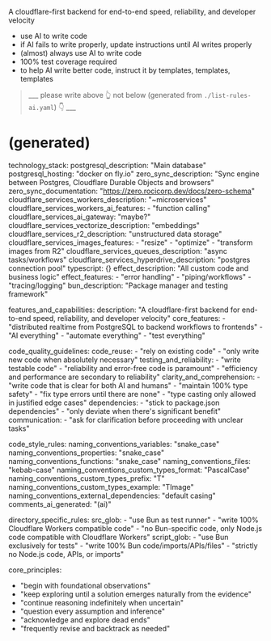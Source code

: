 A cloudflare-first backend for end-to-end speed, reliability, and developer velocity

- use AI to write code
- if AI fails to write properly, update instructions until AI writes properly
- (almost) always use AI to write code
- 100% test coverage required
- to help AI write better code, instruct it by templates, templates, templates

> ___ please write above 👆 not below (generated from `./list-rules-ai.yaml`) 👇 ___

# (generated)

technology_stack:
  postgresql_description: "Main database"
  postgresql_hosting: "docker on fly.io"
  zero_sync_description: "Sync engine between Postgres, Cloudflare Durable Objects and browsers"
  zero_sync_documentation: "https://zero.rocicorp.dev/docs/zero-schema"
  cloudflare_services_workers_description: "~microservices"
  cloudflare_services_workers_ai_features:
    - "function calling"
  cloudflare_services_ai_gateway: "maybe?"
  cloudflare_services_vectorize_description: "embeddings"
  cloudflare_services_r2_description: "unstructured data storage"
  cloudflare_services_images_features:
    - "resize"
    - "optimize"
    - "transform images from R2"
  cloudflare_services_queues_description: "async tasks/workflows"
  cloudflare_services_hyperdrive_description: "postgres connection pool"
  typescript: {}
  effect_description: "All custom code and business logic"
  effect_features:
    - "error handling"
    - "piping/workflows"
    - "tracing/logging"
  bun_description: "Package manager and testing framework"

features_and_capabilities:
  description: "A cloudflare-first backend for end-to-end speed, reliability, and developer velocity"
  core_features:
    - "distributed realtime from PostgreSQL to backend workflows to frontends"
    - "AI everything"
    - "automate everything"
    - "test everything"

code_quality_guidelines:
  code_reuse:
    - "rely on existing code"
    - "only write new code when absolutely necessary"
  testing_and_reliability:
    - "write testable code"
    - "reliability and error-free code is paramount"
    - "efficiency and performance are secondary to reliability"
  clarity_and_comprehension:
    - "write code that is clear for both AI and humans"
    - "maintain 100% type safety"
    - "fix type errors until there are none"
    - "type casting only allowed in justified edge cases"
  dependencies:
    - "stick to package.json dependencies"
    - "only deviate when there's significant benefit"
  communication:
    - "ask for clarification before proceeding with unclear tasks"

code_style_rules:
  naming_conventions_variables: "snake_case"
  naming_conventions_properties: "snake_case"
  naming_conventions_functions: "snake_case"
  naming_conventions_files: "kebab-case"
  naming_conventions_custom_types_format: "PascalCase"
  naming_conventions_custom_types_prefix: "T"
  naming_conventions_custom_types_example: "TImage"
  naming_conventions_external_dependencies: "default casing"
  comments_ai_generated: "(ai)"

directory_specific_rules:
  src_glob:
    - "use Bun as test runner"
    - "write 100% Cloudflare Workers compatible code"
    - "no Bun-specific code, only Node.js code compatible with Cloudflare Workers"
  script_glob:
    - "use Bun exclusively for tests"
    - "write 100% Bun code/imports/APIs/files"
    - "strictly no Node.js code, APIs, or imports"

core_principles:
  - "begin with foundational observations"
  - "keep exploring until a solution emerges naturally from the evidence"
  - "continue reasoning indefinitely when uncertain"
  - "question every assumption and inference"
  - "acknowledge and explore dead ends"
  - "frequently revise and backtrack as needed"